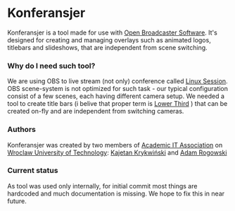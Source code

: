 # Konferansjer

Konferansjer is a tool made for use with [Open Broadcaster Software][obs]. It's designed for creating and managing overlays such as animated logos, titlebars and slideshows, that are independent from scene switching. 

### Why do I need such tool? 
We are using OBS to live stream (not only) conference called [Linux Session][sesja]. OBS scene-system is not optimized for such task - our typical configuration consist of a few scenes, each having different camera setup. We needed a tool to create title bars (i belive that proper term is [Lower Third][lth] ) that can be created on-fly and are independent from switching cameras. 

### Authors
Konferansjer was created by two members of [Academic IT Association][asi] on [Wroclaw University of Technology][pwr]: [Kajetan Krykwiński][kk] and [Adam Rogowski][ar]

### Current status
As tool was used only internally, for initial commit most things are hardcoded and much documentation is missing. We hope to fix this in near future.

   [kk]: <http://kitor.pl>
   [ar]: <https://twitter.com/duobix>
   [lth]: <https://www.wikiwand.com/en/Lower_third>
   [obs]: <http://obsproject.com>
   [asi]: <http://asi.wroclaw.pl>
   [pwr]: <http://pwr.edu.pl>
   [sesja]: <http://13.sesja.linuksowa.pl/en>
